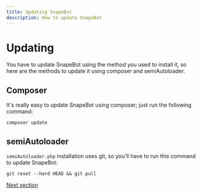 ```yaml
---
title: Updating SnapeBot
description: How to update SnapeBot
---
```

# Updating

You have to update SnapeBot using the method you used to install it, so here are the methods to update it using composer and semiAutoloader.

## Composer

It's really easy to update SnapeBot using composer; just run the following command:

```
composer update
```


## semiAutoloader

`semiAutoloader.php` installation uses git, so you'll have to run this command to update SnapeBot:

```
git reset --hard HEAD && git pull
```


[Next section](settings.md)
